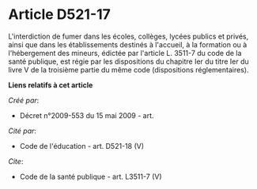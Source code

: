 # Article D521-17

L'interdiction de fumer dans les écoles, collèges, lycées publics et privés, ainsi que dans les établissements destinés à
l'accueil, à la formation ou à l'hébergement des mineurs, édictée par l'article L. 3511-7 du code de la santé publique, est
régie par les dispositions du chapitre Ier du titre Ier du livre V de la troisième partie du même code (dispositions
réglementaires).

**Liens relatifs à cet article**

_Créé par_:

  - Décret n°2009-553 du 15 mai 2009 - art.

_Cité par_:

  - Code de l'éducation - art. D521-18 (V)

_Cite_:

  - Code de la santé publique - art. L3511-7 (V)
